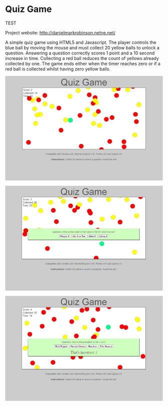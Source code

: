 Quiz Game
=========

TEST

Project website: http://danielmarkrobinson.netne.net/

A simple quiz game using HTML5 and Javascript. 
The player controls the blue ball by moving the mouse and must collect 20 yellow balls to unlock a question.
Answering a question correctly scores 1 point and a 10 second increase in time.
Collecting a red ball reduces the count of yellows already collected by one.
The game ends either when the timer reaches zero or if a red ball is collected whilst having zero yellow balls.
 
![Screenshot1](/docs/screenshots/screenshot1.png)

![Screenshot2](/docs/screenshots/screenshot2.png)

![Screenshot3](/docs/screenshots/screenshot3.png)

